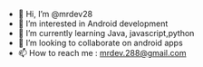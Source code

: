 - 👋 Hi, I’m @mrdev28
- 👀 I’m interested in Android development
- 🌱 I’m currently learning Java, javascript,python
- 💞️ I’m looking to collaborate on android apps
- 📫 How to reach me : mrdev.288@gmail.com

<!---
mrdev28/mrdev28 is a ✨ special ✨ repository because its `README.md` (this file) appears on your GitHub profile.
You can click the Preview link to take a look at your changes.
--->
